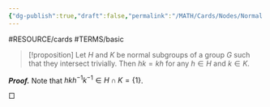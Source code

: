 ```yaml
---
{"dg-publish":true,"draft":false,"permalink":"/MATH/Cards/Nodes/Normal Subgroups that Intersect Trivially/","dgPassFrontmatter":true}
---
```


#RESOURCE/cards #TERMS/basic 

> [!proposition]
> Let $H$ and $K$ be normal subgroups of a group $G$ such that they intersect trivially. Then $hk=kh$ for any $h\in H$ and $k\in K$.

**_Proof._**
Note that $hkh^{-1}k^{-1}\in H\cap K=\{1\}$.
<p align="left">□</p>

